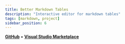```yaml
---
title: Better Markdown Tables
description: "Interactive editor for markdown tables"
tags: [markdown, project]
sidebar_position: 6
---
```


[**GitHub**](https://github.com/stefanicjuraj/better-markdown-tables) • [**Visual Studio Marketplace**](https://marketplace.visualstudio.com/items?itemName=jurajstefanic.better-markdown-tables)
